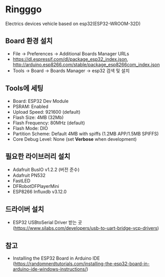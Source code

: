 # Ringggo
Electrics devices vehicle based on esp32(ESP32-WROOM-32D)

## Board 환경 설치
- File → Preferences → Additional Boards Manager URLs
- https://dl.espressif.com/dl/package_esp32_index.json, http://arduino.esp8266.com/stable/package_esp8266com_index.json
- Tools → Board → Boards Manager → esp32 검색 및 설치

## Tools에 세팅
- Board: ESP32 Dev Module
- PSRAM: Enabled
- Upload Speed: 921600 (default)
- Flash Size: 4MB (32Mb)
- Flash Frequency: 80MHz (default)
- Flash Mode: DIO
- Partition Scheme: Default 4MB with spiffs (1.2MB APP/1.5MB SPIFFS)
- Core Debug Level: None (set **Verbose** when development)

## 필요한 라이브러리 설치
- Adafruit BusIO v1.2.2 (버전 준수)
- Adafruit PN532
- FastLED
- DFRobotDFPlayerMini
- ESP8266 Influxdb v3.12.0

## 드라이버 설치
- ESP32 USBtoSerial Driver 받는 곳 (https://www.silabs.com/developers/usb-to-uart-bridge-vcp-drivers)

## 참고
- Installing the ESP32 Board in Arduino IDE (https://randomnerdtutorials.com/installing-the-esp32-board-in-arduino-ide-windows-instructions/)

